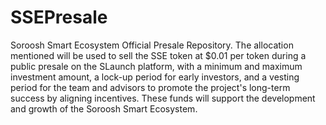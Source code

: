 # SSEPresale
Soroosh Smart Ecosystem Official Presale Repository.
The allocation mentioned will be used to sell the SSE token at $0.01 per token during a public presale on the SLaunch platform, with a minimum and maximum investment amount, a lock-up period for early investors, and a vesting period for the team and advisors to promote the project's long-term success by aligning incentives. These funds will support the development and growth of the Soroosh Smart Ecosystem.
